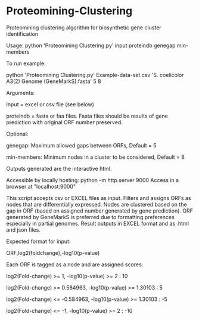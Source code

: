 # Proteomining-Clustering
Proteomining clustering algorithm for biosynthetic gene cluster identification

Usage: python 'Proteomining Clustering.py' input proteindb genegap min-members

To run example:

python 'Proteomining Clustering.py' Example-data-set.csv 'S. coelicolor A3(2) Genome (GeneMarkS).fasta' 5 8

Arguments:

Input = excel or csv file (see below)

proteindb = fasta or faa files. Fasta files should be results of gene prediction with original ORF number preserved.

Optional:

genegap: Maximum allowed gaps between ORFs, Default = 5

min-members: Minimum nodes in a cluster to be considered, Default = 8



Outputs generated are the interactive html. 

Accessible by locally hosting:
python -m http.server 9000
Access in a browser at "localhost:9000"

This script accepts csv or EXCEL files as input. Filters and assigns ORFs as nodes that are differentially expressed.
Nodes are clustered based on the gap in ORF (based on assigned number generated by gene prediction).
ORF generated by GeneMarkS is preferred due to formatting preferences especially in partial genomes.
Result outputs in EXCEL format and as .html and json files.


Expected format for input:

ORF,log2(foldchange),-log10(p-value)

Each ORF is tagged as a node and are assigned scores:

log2(Fold-change) >= 1, 	-log10(p-value) >= 2 		: 10

log2(Fold-change) >= 0.584963, 	-log10(p-value) >= 1.30103 	: 5

log2(Fold-change) <= -0.584963, -log10(p-value) >= 1.30103 	: -5

log2(Fold-change) <= -1, 	-log10(p-value) >= 2 		: -10
